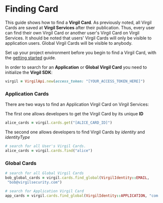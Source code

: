 # Finding Card

This guide shows how to find a **Virgil Card**. As previously noted, all Virgil Cards are saved at **Virgil Services** after their publication. Thus, every user can find their own Virgil Card or another user's Virgil Card on Virgil Services. It should be noted that users' Virgil Cards will only be visible to application users. Global Virgil Cards will be visible to anybody.

Set up your project environment before you begin to find a Virgil Card, with the [getting started](/docs/guides/configuration/client.md) guide.


In order to search for an **Application** or **Global Virgil Card** you need to initialize the **Virgil SDK**:

```ruby
virgil = VirgilApi.new(access_token: "[YOUR_ACCESS_TOKEN_HERE]")
```

### Application Cards

There are two ways to find an Application Virgil Card on Virgil Services:

The first one allows developers to get the Virgil Card by its unique **ID**

```ruby
alice_cards = virgil.cards.get("[ALICE_CARD_ID]")
```

The second one allows developers to find Virgil Cards by *identity* and *identityType*

```ruby
# search for all User's Virgil Cards.
alice_cards = virgil.cards.find("alice")
```


### Global Cards

```ruby
# search for all Global Virgil Cards
bob_global_cards = virgil.cards.find_global(VirgilIdentity::EMAIL,
 "bob@virgilsecurity.com")

# search for Application Virgil Card
app_cards = virgil.cards.find_global(VirgilIdentity::APPLICATION, "com.username.appname")
```
